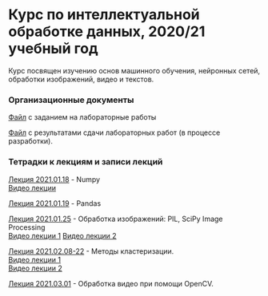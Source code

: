 # Курс по интеллектуальной обработке данных, 2020/21 учебный год

Курс посвящен изучению основ машинного обучения, нейронных сетей, обработки изображений, видео и текстов.

### Организационные документы

[Файл](https://docs.google.com/document/d/1jsdzHbi545Gm05rybSF_Sfw-DYpsjZhqlQmLxfFePLo/edit?usp=sharing) с заданием на лабораторные работы

[Файл](https://docs.google.com/spreadsheets/d/1VCe2vQokwhovOoktmc3KOXUuKvc0QRrD6ALH7LGqyTA/edit?usp=sharing) с результатами сдачи лабораторных работ (в процессе разработки).

### Тетрадки к лекциям и записи лекций

[Лекция 2021.01.18](https://github.com/klyshinsky/ML_and_CV_2021/blob/main/Lecture_20210118_numpy.ipynb) - Numpy  
[Видео лекции](https://youtu.be/8LpW6PADink)

[Лекция 2021.01.19](https://github.com/klyshinsky/ML_and_CV_2021/blob/main/Lecture_20210119_Pandas.ipynb) - Pandas

[Лекция 2021.01.25](https://github.com/klyshinsky/ML_and_CV_2021/blob/main/Lecture_20210125_image_processing.ipynb) - Обработка изображений: PIL, SciPy Image Processing  
[Видео лекции 1](https://youtu.be/R8pJLx2HAjA)
[Видео лекции 2](https://youtu.be/oQ0WONVZ-Gs)

[Лекция 2021.02.08-22](https://github.com/klyshinsky/ML_and_CV_2021/blob/main/Lecture_20210201_clustering.ipynb) - Методы кластеризации.  
[Видео лекции 1](https://youtu.be/5CW_rfuwszI)  
[Видео лекции 2](https://youtu.be/OfTaXUA00f8)

[Лекция 2021.03.01](https://github.com/klyshinsky/ML_and_CV_2021/blob/main/Lecture_20210301_OpenCV.ipynb) - Обработка видео при помощи OpenCV.
